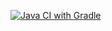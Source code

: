 [![Java CI with Gradle](https://github.com/Dimriu/patterns-task2/actions/workflows/gradle.yml/badge.svg)](https://github.com/Dimriu/patterns-task2/actions/workflows/gradle.yml)
